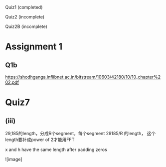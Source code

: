 Quiz1 (completed)

Quiz2 (incomplete)

Quiz2B (incomplete)


# Assignment 1

## Q1b
https://shodhganga.inflibnet.ac.in/bitstream/10603/42180/10/10_chapter%202.pdf

# Quiz7

## (iii)

29,185的length，分成R个segment，每个segment 29185/R 的length， 这个length要补成power of 2才能用FFT

x and h have the same length after padding zeros

![image]
